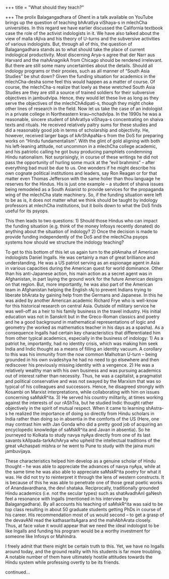 +++
title = "What should they teach?"

+++
The prolix Balagangadhara of Ghent in a talk available on YouTube brings
up the question of teaching bhAratIya viShaya-s in mlechCha
universities. In this regard we have earlier discussed the California
textbook case the role of the activist indologists in it. We have also
talked about the view of malla rAjIva and his theory of U-turns and the
subversive activities of various indologists. But, through all of this,
the question of Balagangadhara stands as to what should take the place
of current indological productivity. Most discerning Arya-s agree that
der Narr aus Harvard and the mahAnagnikA from Chicago should be rendered
irrelevant. But there are still some many uncertainties about the
details. Should all indology programs or their proxies, such as all
manner of “South Asia Studies” be shut down? Given the funding situation
for academics in the mlechCha-desha some feel this would happen as a
matter of course. Of course, the mlechCha-s realize that lowly as these
wretched South Asia Studies are they are still a source of trained
soldiers for their subversive objectives in jambudvIpa. Hence, they
would let these live as long as they serve the objectives of the
mlechChAdipati-s, though they might choke other lines of research in the
field. Now let us take the case of an indologist in a private college in
Northeastern krau\~nchadvIpa. In the 1990s he was a reasonable, sincere
student of bhAratIya viShaya-s concentrating on shaiva texts and
rituals. He received relatively paltry sums for these studies and did a
reasonably good job in terms of scholarship and objectivity. He,
however, received larger bags of kArShApaNa-s from the DoS for preparing
works on “Hindu fundamentalism”. With the glint of gold aligning with
both his left-leaning attitude, not uncommon in a mlechCha college
academic, and his patriotic calling he got busy producing pamphlets
condemning Hindu nationalism. Not surprisingly, in course of these
writings he did not pass the opportunity of hurling some muck at the
“evil brahmins” – after everything bad must be due to us. One wonders
if he might describe his own cognate political institutions and leaders,
say Ron Reagan or for that matter even Thomas Jefferson with the same
holier than thou language he reserves for the Hindus. His is just one
example – a student of shaiva issues being remodeled as a South Asianist
to provide services for the propaganda wing of the mlechCha state
machinery. So, if the funding situation were left to be as is, it does
not matter what we think should be taught by indology professors at
mlechCha institutions, but it boils down to what the DoS finds useful
for its psyops.

This then leads to two questions: 1) Should those Hindus who can impact
the funding situation (e.g. think of the money Infosys recently donated)
do anything about the situation of indology? 2) Once the decision is
made to provide funding independently of the DoS and the mlechCha psyops
systems how should we structure the indology teaching?

To get to this bottom of this let us again turn to the pitAmaha of
American indologists Daniel Ingalls. He was certainly a man of great
brilliance and understanding. He was a US patriot serving as an
espionage agent in Asia in various capacities during the American quest
for world dominance. Other than his anti-Japanese action, his main
action as a secret agent was in Afghanistan, in part laying the ground
work for the future American designs on that region. But, more
importantly, he was also part of the American team in Afghanistan
helping the English rAj to prevent Indians trying to liberate bhArata by
gaining help from the Germans and Japanese. In this he was aided by
another American academic Richard Frye who is well-know for this
historical research on central Asia. Outside of military service he was
well-off as a heir to his family business in the travel industry. His
initial education was not in Sanskrit but in the Greco-Roman classics
and poetry and he a good background in mathematical representations of
logic and geometry (he worked as mathematics teacher in his days as a
spasha). As a consequence Ingalls had certain key characteristics that
differentiated him from other typical academics, especially in the
business of indology: 1) As a patriot he, importantly, had no identity
crisis, which was making him seek India and Indic thought as a means of
filling an identity vacuum. A corollary to this was his immunity from
the now common Malhotran U-turn – being grounded in his own svadeshya he
had no need to go elsewhere and then rediscover his previously missing
identity with a vengence. 2) He was a relatively wealthy man with his
own business and was pursuing academics out of interest rather than
necessity. Thus, he was a capitalist, a pragmatist and political
conservative and was not swayed by the Marxism that was so typical of
his colleagues and successors. Hence, he disagreed strongly with Kosambi
on Marxist interpretations, while collaborating with him on issues
concerning saMskR^ita. 3) He served his country militarily, at times
working against the interests of our rAShTra, but he studied Indic
thought rather objectively in the spirit of mutual respect. When it came
to learning shAstra-s he realized the importance of doing so directly
from Hindu scholars in India rather than doing so in absentia in the
comforts of the US (Here, one may contrast him with Jan Gonda who did a
pretty good job of acquiring an encyclopedic knowledge of saMskR^ita and
Javan in absentia). So he journeyed to Kolkata to study navya nyAya
directly from one of its last savants kAlIpada-tarkAchArya who upheld
the intellectual traditions of the great vAchaspati mishra or he went to
Pune to study with the jaina muni jambuvijaya.

These characteristics helped him develop as a genuine scholar of Hindu
thought – he was able to appreciate the advances of navya nyAya, while
at the same time he was also able to appreciate saMskR^ita poetry for
what it was. He did not try to reinterpret it through the lens of
western constructs. It is because of this he was able to penetrate one
of those great poetic works of Anandavardhana, the devI shataka.
Reciprocally, traditionally grounded Hindu academics (i.e. not the
secular types) such as shatAvadhAnI gaNesh feel a resonance with Ingalls
(mentioned in his interview by Balagangadhara). By all accounts his
teaching of saMskR^ita was said to be top class resulting in about 50
graduate students getting PhDs in course of his career. His
recommendation most of us would second – to get a grasp of the devavANI
read the kathasaritsAgara and the mahAbhArata closely. Thus, at face
value it would appear that we need the ideal indologist to be like
Ingalls and funding his program would be a worthy investment for someone
like Infosys or Mahindra.

I freely admit that there might be certain truth to this. Yet, we have
no Ingalls around today, and the ground reality with his students is far
more troubling. A notable number of them have ultimately hostile
attitudes towards the Hindu system while professing overtly to be its
friends.

continued…
